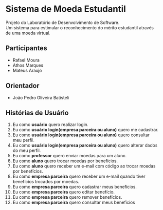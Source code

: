 # Sistema de Moeda Estudantil

Projeto do Laboratório de Desenvolvimento de Software.  
Um sistema para estimular o reconhecimento do mérito estudantil através de uma moeda virtual.

## Participantes

- Rafael Moura
- Athos Marques
- Mateus Araujo

## Orientador

- João Pedro Oliveira Batisteli

## Histórias de Usuário

1. Eu como **usuário** quero realizar login.
2. Eu como **usuário login(empresa parceira ou aluno)** quero me cadastrar.
3. Eu como **usuário login(empresa parceira ou aluno)** quero consultar meu perfil.
4. Eu como **usuário login(empresa parceira ou aluno)** quero alterar dados do meu perfil.
5. Eu como **professor** quero enviar moedas para um aluno.
6. Eu como **aluno** quero trocar moedas por benefícios.
7. Eu como **aluno** quero receber um e-mail com código ao trocar moedas por benefícios.
8. Eu como **empresa parceira** quero receber um e-mail quando tiver benefícios trocados por moedas.
9. Eu como **empresa parceira** quero cadastrar meus benefícios.
10. Eu como **empresa parceira** quero editar benefício.
11. Eu como **empresa parceira** quero remover benefícios.
12. Eu como **empresa parceira** quero consultar meus benefícios

